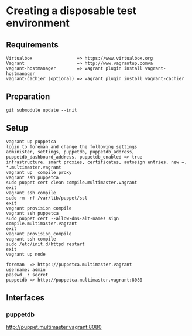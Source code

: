 # Creating a disposable test environment

## Requirements
    Virtualbox                 => https://www.virtualbox.org
    Vagrant                    => http://www.vagrantup.comva
    vagrant-hostmanager        => vagrant plugin install vagrant-hostmanager
    vagrant-cachier (optional) => vagrant plugin install vagrant-cachier

## Preparation
    git submodule update --init
    
## Setup
    vagrant up puppetca
    login to foreman and change the following settings
    administer, settings, puppetdb, puppetdb_address, puppetdb_dashboard_address, puppetdb_enabled => true
    infrastructure, smart proxies, certificates, autosign entries, new =. *.multimaster.vagrant
    vagrant up  compile proxy
    vagrant ssh puppetca
    sudo puppet cert clean compile.multimaster.vagrant
    exit
    vagrant ssh compile
    sudo rm -rf /var/lib/puppet/ssl
    exit
    vagrant provision compile
    vagrant ssh puppetca
    sudo puppet cert --allow-dns-alt-names sign compile.multimaster.vagrant
    exit
    vagrant provision compile
    vagrant ssh compile
    sudo /etc/init.d/httpd restart
    exit
    vagrant up node
    
    foreman  => https://puppetca.multimaster.vagrant
    username: admin
    passwd  : secret
    puppetdb => http://puppetca.multimaster.vagrant:8080
## Interfaces

### puppetdb

http://puppet.multimaster.vagrant:8080
